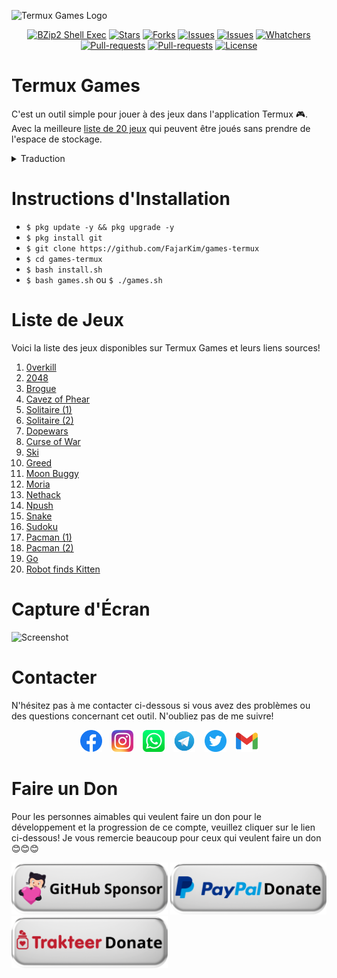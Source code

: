 ![Termux Games Logo](https://raw.githubusercontent.com/FajarKim/games-termux/master/pictures/logo.jpg)
<div align="center">
    <a href="https://github.com/FajarKim/termux-games"><img src="https://img.shields.io/github/languages/code-size/FajarKim/termux-games?label=Termux%20Games&style=plastic&logo=github&color=blue" alt="BZip2 Shell Exec"></a>
    <a href="https://github.com/FajarKim/termux-games/stargazers/"><img src="https://img.shields.io/github/stars/FajarKim/termux-games?label=Star&style=plastic&color=red" alt="Stars"></a>
    <a href="https://github.com/FajarKim/termux-games/network/members/"><img src="https://img.shields.io/github/forks/FajarKim/termux-games?label=Fork&style=plastic&color=f5ff5e" alt="Forks"></a>
    <a href="https://github.com/FajarKim/termux-games/issues?q=is%3Aopen+is%3Aissue/"><img src="https://img.shields.io/github/issues/FajarKim/termux-games?label=Issue&style=plastic&color=a1b3ff" alt="Issues"></a>
    <a href="https://github.com/FajarKim/termux-games/issues?q=is%3Aissue+is%3Aclosed/"><img src="https://img.shields.io/github/issues-closed/FajarKim/termux-games?label=Issue&style=plastic&color=ffffff" alt="Issues"></a>
    <a href="https://github.com/FajarKim/termux-games/watchers/"><img src="https://img.shields.io/github/watchers/FajarKim/termux-games?label=Watch&style=plastic&color=1fe1f" alt="Whatchers"></a>
    <a href="https://github.com/FajarKim/termux-games/pulls?q=is%3Aopen+is%3Apr/"><img src="https://img.shields.io/github/issues-pr/FajarKim/termux-games?&label=Pull%20requests&style=plastic&color=971dff" alt="Pull-requests"></a>
    <a href="https://github.com/FajarKim/termux-games/pulls?q=is%3Apr+is%3Aclosed/"><img src="https://img.shields.io/github/issues-pr-closed/FajarKim/termux-games?&label=Pull%20requests&style=plastic&color=orange" alt="Pull-requests"></a>
    <a href="https://github.com/FajarKim/termux-games/blob/master/LICENSE"><img src="https://img.shields.io/github/license/FajarKim/termux-games?label=License&style=plastic&color=01ffc4" alt="License"></a>
</div>

# Termux Games
C'est un outil simple pour jouer à des jeux dans l'application Termux 🎮. Avec la meilleure [liste de 20 jeux](https://github.com/FajarKim/games-termux/bloob/master/README-FR.md#liste-de-jeux) qui peuvent être joués sans prendre de l'espace de stockage.

<details>
<summary>Traduction</summary>

- [🇬🇧 English (UK)](https://github.com/FajarKim/termux-games/blob/master/README-KR.md)
- [🇮🇩 Indonesian](https://github.com/FajarKim/termux-games)
- [🇰🇷 Korean](https://github.com/FajarKim/termux-games/blob/master/README-KR.md)
</details>

# Instructions d'Installation
* `$ pkg update -y && pkg upgrade -y`
* `$ pkg install git`
* `$ git clone https://github.com/FajarKim/games-termux`
* `$ cd games-termux`
* `$ bash install.sh`
* `$ bash games.sh` ou `$ ./games.sh`

# Liste de Jeux
Voici la liste des jeux disponibles sur Termux Games et leurs liens sources!
1. [0verkill](https://github.com/hackndev/0verkill)
2. [2048](https://github.com/mevdschee/2048.c)
3. [Brogue](https://sites.google.com/site/broguegame/)
4. [Cavez of Phear](https://github.com/AMDmi3/cavezofphear)
5. [Solitaire (1)](https://github.com/nielssp/csol)
6. [Solitaire (2)](https://github.com/mpereira/tty-solitaire)
7. [Dopewars](https://dopewars.sourceforge.io)
8. [Curse of War](http://a-nikolaev.github.io/curseofwar/)
9. [Ski](https://sourceforge.net/projects/gnuski)
10. [Greed](http://www.catb.org/~esr/greed/)
11. [Moon Buggy](https://github.com/seehuhn/moon-buggy)
12. [Moria](https://umoria.org)
13. [Nethack](http://www.nethack.org/)
14. [Npush](http://npush.sourceforge.net/)
15. [Snake](https://github.com/alexdantas/nSnake)
16. [Sudoku](http://jubalh.github.io/nudoku/)
17. [Pacman (1)](https://sites.google.com/site/doctormike/pacman.html)
18. [Pacman (2)](https://sourceforge.net/projects/myman/)
19. [Go](https://www.gnu.org/software/gnugo/)
20. [Robot finds Kitten](https://github.com/noncombatant/robotfindskitten)

# Capture d'Écran
![Screenshot](https://raw.githubusercontent.com/FajarKim/games-termux/master/pictures/screenshot.png)

# Contacter
N'hésitez pas à me contacter ci-dessous si vous avez des problèmes ou des questions concernant cet outil. N'oubliez pas de me suivre!
<div align="center">
    <a href="https://www.facebook.com/fajarrkim"><img src="https://raw.githubusercontent.com/FajarKim/FajarKim/master/images/facebook_logo.png" alt="Facebook" width="35"></a>
    &ensp;
    <a href="https://www.instagram.com/fajarkim_"><img src="https://raw.githubusercontent.com/FajarKim/FajarKim/master/images/instagram_logo.png" alt="Instagram" width="35"></a>
    &ensp;
    <a href="https://wa.me/6285659850910?text=Hi"><img src="https://raw.githubusercontent.com/FajarKim/FajarKim/master/images/whatsapp_logo.png" alt="WhatsApp" width="35"></a>
    &ensp;
    <a href="https://t.me/FajarThea"><img src="https://raw.githubusercontent.com/FajarKim/FajarKim/master/images/telegram_logo.png" alt="Telegram" width="35"></a>
    &ensp;
    <a href="https://www.twitter.com/fajarkim_"><img src="https://raw.githubusercontent.com/FajarKim/FajarKim/master/images/twitter_logo.png" alt="Twitter" width="35"></a>
    &ensp;
    <a href="mailto:fajarrkim@gmail.com"><img src="https://raw.githubusercontent.com/FajarKim/FajarKim/master/images/gmail_logo.png" alt="Gmail" width="35"></a>
</div>

# Faire un Don
Pour les personnes aimables qui veulent faire un don pour le développement et la progression de ce compte, veuillez cliquer sur le lien ci-dessous! Je vous remercie beaucoup pour ceux qui veulent faire un don 😊😊😊
<div align="left">
    <a href="https://github.com/sponsors/FajarKim/"><img src="https://raw.githubusercontent.com/FajarKim/FajarKim/master/images/donate_github.png" alt="GitHub Sponsor" width="250"></a>
    <a href="https://paypal.me/agusbirawan/"><img src="https://raw.githubusercontent.com/FajarKim/FajarKim/master/images/donate_paypal.png" alt="PayPal Donate" width="250"></a>
    <a href="https://trakteer.id/FajarKim/"><img src="https://raw.githubusercontent.com/FajarKim/FajarKim/master/images/donate_trakteer.png" alt="Trakteer.id Donate" width="250"></a>
</div>